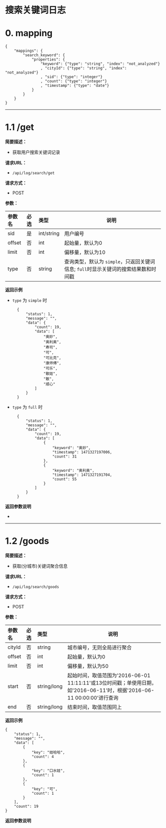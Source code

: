 
# 搜索关键词日志

# 0. mapping
```
{
    "mappings": {
        "search_keyword": {
            "properties": {
                "keyword": {"type": "string", "index": "not_analyzed"}
                , "cityId": {"type": "string", "index": "not_analyzed"}
                , "sid": {"type": "integer"}
                , "count": {"type": "integer"}
                , "timestamp": {"type": "date"}
            }
        }
    }
}
```
***

# 1.1 /get

**简要描述：** 

- 获取用户搜索关键词记录

**请求URL：** 
- ` /api/log/search/get `
  
**请求方式：**
- POST

**参数：** 

|参数名	|必选  	|类型		|说明					|
|:----	|:-----	|:-----		|-----					|
|sid 	|是		|int/string	|用户编号				|
|offset	|否		|int		|起始量，默认为0			|
|limit	|否		|int 		|偏移量，默认为10			|
|type	|否		|string		|查询类型，默认为 `simple`，只返回关键词信息; `full`时显示关键词的搜索结果数和时间戳|

 **返回示例**
* `type` 为 `simple` 时	
  ``` 
	{
	    "status": 1,
	    "message": "",
	    "data": {
	        "count": 19,
	        "data": [
	            "奥妙",
	            "奥利奥",
	            "寿司",
	            "可",
	            "可比克",
	            "康师傅",
	            "可乐",
	            "散娃",
	            "散",
	            "顺心"
	        ]
	    }
	}
  ```

* `type` 为 `full` 时
  ```
	{
	    "status": 1,
	    "message": "",
	    "data": {
	        "count": 19,
	        "data": [
	            {
	                "keyword": "奥妙",
	                "timestamp": 1471327197006,
	                "count": 31
	            },
	            {
	                "keyword": "奥利奥",
	                "timestamp": 1471327191704,
	                "count": 55
	            }
	        ]
	    }
	}
  ``` 
 **返回参数说明** 

- 

***

# 1.2 /goods

**简要描述：** 

- 获取(分城市)关键词聚合信息

**请求URL：** 
- ` /api/log/search/goods `
  
**请求方式：**
- POST

**参数：** 

|参数名	|必选  	|类型		|说明					|
|:----	|:-----	|:-----		|-----					|
|cityId |否		|string		|城市编号，无则全局进行聚合	|
|offset	|否		|int		|起始量，默认为0			|
|limit	|否		|int 		|偏移量，默认为50			|
|start	|否		|string/long|起始时间，取值范围为'2016-06-01 11:11:11'或13位时间戳；单使用日期，如'2016-06-11'时，根据'2016-06-11 00:00:00'进行查询|
|end	|否		|string/long|结束时间，取值范围同上|
 **返回示例**
```
{
    "status": 1,
    "message": "",
    "data": [
        {
            "key": "娃哈哈",
            "count": 4
        },
        {
            "key": "口水娃",
            "count": 1
        },
        {
            "key": "可",
            "count": 1
        }
    ],
    "count": 19
}
```
 **返回参数说明** 
